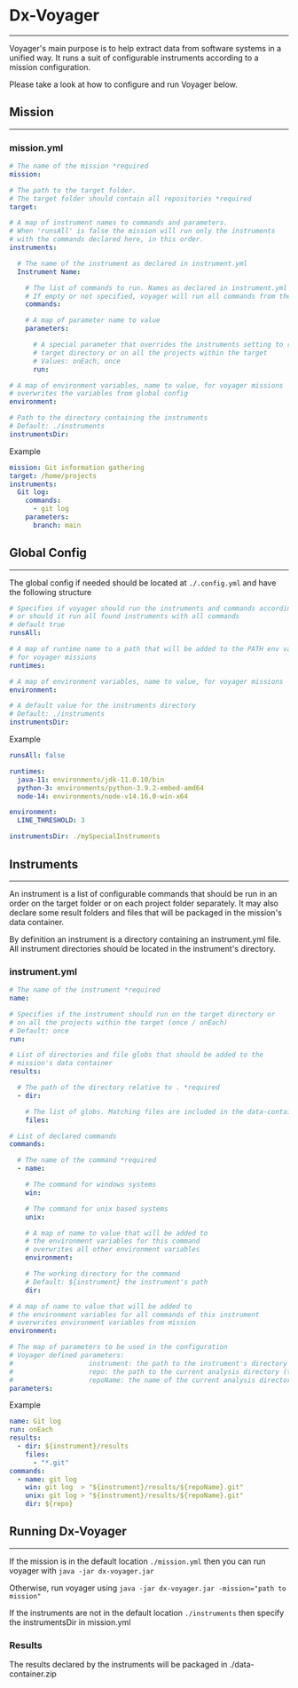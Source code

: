 # Dx-Voyager

---
Voyager's main purpose is to help extract data from software systems in a unified way.
It runs a suit of configurable instruments according to a mission configuration.

Please take a look at how to configure and run Voyager below.

## Mission

---

### mission.yml

```yaml
# The name of the mission *required
mission:

# The path to the target folder.
# The target folder should contain all repositories *required 
target:

# A map of instrument names to commands and parameters.
# When 'runsAll' is false the mission will run only the instruments 
# with the commands declared here, in this order.
instruments:

  # The name of the instrument as declared in instrument.yml
  Instrument Name:

    # The list of commands to run. Names as declared in instrument.yml
    # If empty or not specified, voyager will run all commands from the instrument 
    commands:

    # A map of parameter name to value
    parameters:

      # A special parameter that overrides the instruments setting to run on the 
      # target directory or on all the projects within the target
      # Values: onEach, once
      run:

# A map of environment variables, name to value, for voyager missions
# overwrites the variables from global config
environment:

# Path to the directory containing the instruments
# Default: ./instruments 
instrumentsDir:
```

Example

```yaml
mission: Git information gathering
target: /home/projects
instruments:
  Git log:
    commands:
      - git log
    parameters:
      branch: main
```

## Global Config

---
The global config if needed should be located at `./.config.yml` and have the following structure

```yaml
# Specifies if voyager should run the instruments and commands according to the mission 
# or should it run all found instruments with all commands
# default true
runsAll:

# A map of runtime name to a path that will be added to the PATH env variable
# for voyager missions
runtimes:

# A map of environment variables, name to value, for voyager missions
environment:

# A default value for the instruments directory
# Default: ./instruments
instrumentsDir:
```

Example

```yaml
runsAll: false

runtimes:
  java-11: environments/jdk-11.0.10/bin
  python-3: environments/python-3.9.2-embed-amd64
  node-14: environments/node-v14.16.0-win-x64

environment:
  LINE_THRESHOLD: 3

instrumentsDir: ./mySpecialInstruments
```

## Instruments

---
An instrument is a list of configurable commands that should be run in an order on the target folder or on each project
folder separately. It may also declare some result folders and files that will be packaged in the mission's data
container.

By definition an instrument is a directory containing an instrument.yml file. All instrument directories should be
located in the instrument's directory.

### instrument.yml

```yaml
# The name of the instrument *required
name:

# Specifies if the instrument should run on the target directory or 
# on all the projects within the target (once / onEach)
# Default: once
run:

# List of directories and file globs that should be added to the 
# mission's data container 
results:

  # The path of the directory relative to . *required
  - dir:

    # The list of globs. Matching files are included in the data-container
    files:

# List of declared commands 
commands:

  # The name of the command *required
  - name:

    # The command for windows systems
    win:

    # The command for unix based systems
    unix:

    # A map of name to value that will be added to 
    # the environment variables for this command
    # overwrites all other environment variables
    environment:

    # The working directory for the command
    # Default: ${instrument} the instrument's path
    dir:

# A map of name to value that will be added to 
# the environment variables for all commands of this instrument
# overwrites environment variables from mission
environment:

# The map of parameters to be used in the configuration
# Voyager defined parameters:
#                   instrument: the path to the instrument's directory
#                   repo: the path to the current analysis directory (target/project)
#                   repoName: the name of the current analysis directory (target/project)
parameters:
```

Example

```yaml
name: Git log
run: onEach
results:
  - dir: ${instrument}/results
    files:
      - "*.git"
commands:
  - name: git log
    win: git log  > "${instrument}/results/${repoName}.git"
    unix: git log > "${instrument}/results/${repoName}.git"
    dir: ${repo}
```

## Running Dx-Voyager

---

If the mission is in the default location `./mission.yml` then you can run voyager with `java -jar dx-voyager.jar`

Otherwise, run voyager using `java -jar dx-voyager.jar -mission="path to mission"`

If the instruments are not in the default location `./instruments` then specify the instrumentsDir in mission.yml

### Results

The results declared by the instruments will be packaged in ./data-container.zip 
